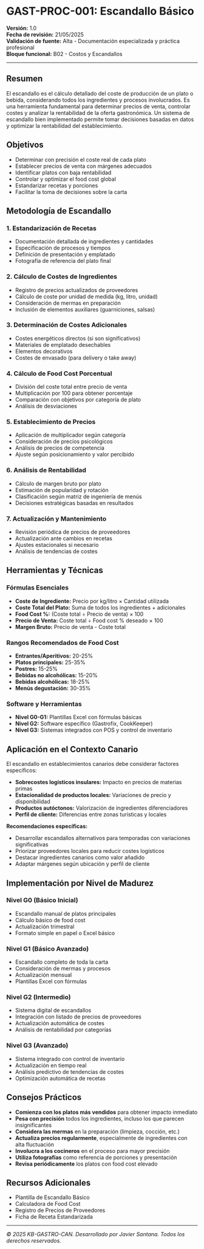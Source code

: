 # GAST-PROC-001: Escandallo Básico

**Versión:** 1.0  
**Fecha de revisión:** 21/05/2025  
**Validación de fuente:** Alta - Documentación especializada y práctica profesional  
**Bloque funcional:** B02 - Costos y Escandallos

---

## Resumen

El escandallo es el cálculo detallado del coste de producción de un plato o bebida, considerando todos los ingredientes y procesos involucrados. Es una herramienta fundamental para determinar precios de venta, controlar costes y analizar la rentabilidad de la oferta gastronómica. Un sistema de escandallo bien implementado permite tomar decisiones basadas en datos y optimizar la rentabilidad del establecimiento.

## Objetivos

- Determinar con precisión el coste real de cada plato
- Establecer precios de venta con márgenes adecuados
- Identificar platos con baja rentabilidad
- Controlar y optimizar el food cost global
- Estandarizar recetas y porciones
- Facilitar la toma de decisiones sobre la carta

## Metodología de Escandallo

### 1. Estandarización de Recetas
- Documentación detallada de ingredientes y cantidades
- Especificación de procesos y tiempos
- Definición de presentación y emplatado
- Fotografía de referencia del plato final

### 2. Cálculo de Costes de Ingredientes
- Registro de precios actualizados de proveedores
- Cálculo de coste por unidad de medida (kg, litro, unidad)
- Consideración de mermas en preparación
- Inclusión de elementos auxiliares (guarniciones, salsas)

### 3. Determinación de Costes Adicionales
- Costes energéticos directos (si son significativos)
- Materiales de emplatado desechables
- Elementos decorativos
- Costes de envasado (para delivery o take away)

### 4. Cálculo de Food Cost Porcentual
- División del coste total entre precio de venta
- Multiplicación por 100 para obtener porcentaje
- Comparación con objetivos por categoría de plato
- Análisis de desviaciones

### 5. Establecimiento de Precios
- Aplicación de multiplicador según categoría
- Consideración de precios psicológicos
- Análisis de precios de competencia
- Ajuste según posicionamiento y valor percibido

### 6. Análisis de Rentabilidad
- Cálculo de margen bruto por plato
- Estimación de popularidad y rotación
- Clasificación según matriz de ingeniería de menús
- Decisiones estratégicas basadas en resultados

### 7. Actualización y Mantenimiento
- Revisión periódica de precios de proveedores
- Actualización ante cambios en recetas
- Ajustes estacionales si necesario
- Análisis de tendencias de costes

## Herramientas y Técnicas

### Fórmulas Esenciales
- **Coste de Ingrediente:** Precio por kg/litro × Cantidad utilizada
- **Coste Total del Plato:** Suma de todos los ingredientes + adicionales
- **Food Cost %:** (Coste total ÷ Precio de venta) × 100
- **Precio de Venta:** Coste total ÷ Food cost % deseado × 100
- **Margen Bruto:** Precio de venta - Coste total

### Rangos Recomendados de Food Cost
- **Entrantes/Aperitivos:** 20-25%
- **Platos principales:** 25-35%
- **Postres:** 15-25%
- **Bebidas no alcohólicas:** 15-20%
- **Bebidas alcohólicas:** 18-25%
- **Menús degustación:** 30-35%

### Software y Herramientas
- **Nivel G0-G1:** Plantillas Excel con fórmulas básicas
- **Nivel G2:** Software específico (Gastrofix, CookKeeper)
- **Nivel G3:** Sistemas integrados con POS y control de inventario

## Aplicación en el Contexto Canario

El escandallo en establecimientos canarios debe considerar factores específicos:

- **Sobrecostes logísticos insulares:** Impacto en precios de materias primas
- **Estacionalidad de productos locales:** Variaciones de precio y disponibilidad
- **Productos autóctonos:** Valorización de ingredientes diferenciadores
- **Perfil de cliente:** Diferencias entre zonas turísticas y locales

**Recomendaciones específicas:**
- Desarrollar escandallos alternativos para temporadas con variaciones significativas
- Priorizar proveedores locales para reducir costes logísticos
- Destacar ingredientes canarios como valor añadido
- Adaptar márgenes según ubicación y perfil de cliente

## Implementación por Nivel de Madurez

### Nivel G0 (Básico Inicial)
- Escandallo manual de platos principales
- Cálculo básico de food cost
- Actualización trimestral
- Formato simple en papel o Excel básico

### Nivel G1 (Básico Avanzado)
- Escandallo completo de toda la carta
- Consideración de mermas y procesos
- Actualización mensual
- Plantillas Excel con fórmulas

### Nivel G2 (Intermedio)
- Sistema digital de escandallos
- Integración con listado de precios de proveedores
- Actualización automática de costes
- Análisis de rentabilidad por categorías

### Nivel G3 (Avanzado)
- Sistema integrado con control de inventario
- Actualización en tiempo real
- Análisis predictivo de tendencias de costes
- Optimización automática de recetas

## Consejos Prácticos

- **Comienza con los platos más vendidos** para obtener impacto inmediato
- **Pesa con precisión** todos los ingredientes, incluso los que parecen insignificantes
- **Considera las mermas** en la preparación (limpieza, cocción, etc.)
- **Actualiza precios regularmente**, especialmente de ingredientes con alta fluctuación
- **Involucra a los cocineros** en el proceso para mayor precisión
- **Utiliza fotografías** como referencia de porciones y presentación
- **Revisa periódicamente** los platos con food cost elevado

## Recursos Adicionales

- Plantilla de Escandallo Básico
- Calculadora de Food Cost
- Registro de Precios de Proveedores
- Ficha de Receta Estandarizada

---

*© 2025 KB-GASTRO-CAN. Desarrollado por Javier Santana. Todos los derechos reservados.*
